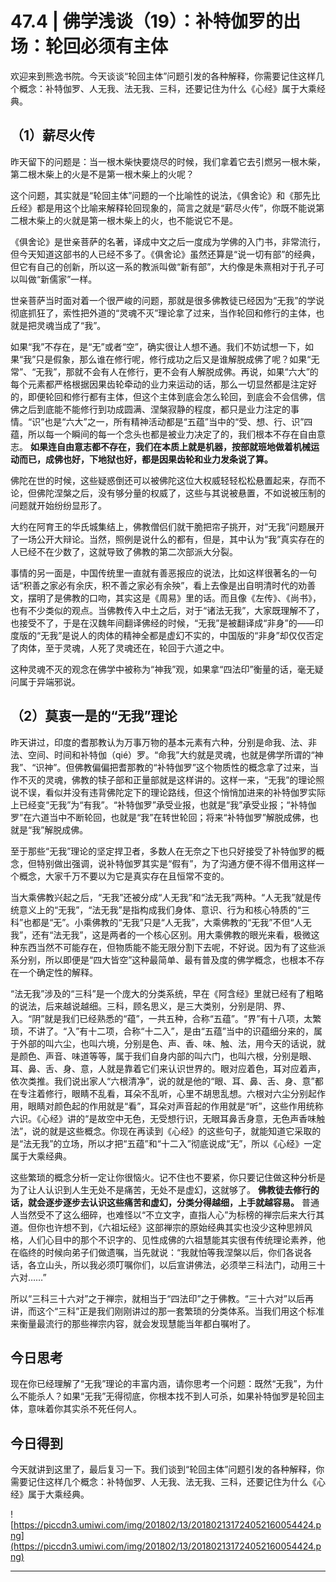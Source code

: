 # 47.4 | 佛学浅谈（19）：补特伽罗的出场：轮回必须有主体

欢迎来到熊逸书院。今天谈谈“轮回主体”问题引发的各种解释，你需要记住这样几个概念：补特伽罗、人无我、法无我、三科，还要记住为什么《心经》属于大乘经典。

## （1）薪尽火传

昨天留下的问题是：当一根木柴快要烧尽的时候，我们拿着它去引燃另一根木柴，第二根木柴上的火是不是第一根木柴上的火呢？

这个问题，其实就是“轮回主体”问题的一个比喻性的说法，《俱舍论》和《那先比丘经》都是用这个比喻来解释轮回现象的，简言之就是“薪尽火传”，你既不能说第二根木柴上的火就是第一根木柴上的火，也不能说它不是。

《俱舍论》是世亲菩萨的名著，译成中文之后一度成为学佛的入门书，非常流行，但今天知道这部书的人已经不多了。《俱舍论》虽然还算是“说一切有部”的经典，但它有自己的创新，所以这一系的教派叫做“新有部”，大约像是朱熹相对于孔子可以叫做“新儒家”一样。

世亲菩萨当时面对着一个很严峻的问题，那就是很多佛教徒已经因为“无我”的学说彻底抓狂了，索性把外道的“灵魂不灭”理论拿了过来，当作轮回和修行的主体，也就是把灵魂当成了“我”。

如果“我”不存在，是“无”或者“空”，确实很让人想不通。我们不妨试想一下，如果“我”只是假象，那么谁在修行呢，修行成功之后又是谁解脱成佛了呢？如果“无常”、“无我”，那就不会有人在修行，更不会有人解脱成佛。再说，如果“六大”的每个元素都严格根据因果齿轮牵动的业力来运动的话，那么一切显然都是注定好的，即便轮回和修行都有主体，但这个主体到底会怎么轮回，到底会不会信佛，信佛之后到底能不能修行到功成圆满、涅槃寂静的程度，都只是业力注定的事情。“识”也是“六大”之一，所有精神活动都是“五蕴”当中的“受、想、行、识”四蕴，所以每一个瞬间的每一个念头也都是被业力决定了的，我们根本不存在自由意志。 **如果连自由意志都不存在，我们在本质上就是机器，按部就班地做着机械运动而已，成佛也好，下地狱也好，都是因果齿轮和业力发条说了算。**

佛陀在世的时候，这些疑惑倒还可以被佛陀这位大权威轻轻松松悬置起来，存而不论，但佛陀涅槃之后，没有够分量的权威了，这些与其说被悬置，不如说被压制的问题就开始纷纷显形了。

大约在阿育王的华氏城集结上，佛教僧侣们就干脆把帘子挑开，对“无我”问题展开了一场公开大辩论。当然，照例是说什么的都有，但是，其中认为“我”真实存在的人已经不在少数了，这就导致了佛教的第二次部派大分裂。

事情的另一面是，中国传统里一直就有善恶报应的说法，比如这样很著名的一句话“积善之家必有余庆，积不善之家必有余殃”，看上去像是出自明清时代的劝善文，摆明了是佛教的口吻，其实这是《周易》里的话。而且像《左传》、《尚书》，也有不少类似的观点。当佛教传入中土之后，对于“诸法无我”，大家既理解不了，也接受不了，于是在汉魏年间翻译佛经的时候，“无我”是被翻译成“非身”的——印度版的“无我”是说人的肉体的精神全都是虚幻不实的，中国版的“非身”却仅仅否定了肉体，至于灵魂，人死了灵魂还在，轮回于六道之中。

这种灵魂不灭的观念在佛学中被称为“神我”观，如果拿“四法印”衡量的话，毫无疑问属于异端邪说。

## （2）莫衷一是的“无我”理论

昨天讲过，印度的耆那教认为万事万物的基本元素有六种，分别是命我、法、非法、空间、时间和补特伽（qié）罗。“命我”大约就是灵魂，也就是佛学所谓的“神我”、“识神”。但佛教偏偏把耆那教的“补特伽罗”这个物质性的概念拿了过来，当作不灭的灵魂，佛教的犊子部和正量部就是这样讲的。这样一来，“无我”的理论照说不误，看似并没有违背佛陀定下的理论路线，但这个悄悄加进来的补特伽罗实际上已经变“无我”为“有我”。“补特伽罗”承受业报，也就是“我”承受业报；“补特伽罗”在六道当中不断轮回，也就是“我”在转世轮回；将来“补特伽罗”解脱成佛，也就是“我”解脱成佛。

至于那些“无我”理论的坚定捍卫者，多数人在无奈之下也只好接受了补特伽罗的概念，但特别做出强调，说补特伽罗其实是“假有”，为了沟通方便不得不借用这样一个概念，大家千万不要以为它是真实存在且恒常不变的。

当大乘佛教兴起之后，“无我”还被分成“人无我”和“法无我”两种。“人无我”就是传统意义上的“无我”，“法无我”是指构成我们身体、意识、行为和核心特质的“三科”也都是“无”。小乘佛教的“无我”只是“人无我”，大乘佛教的“无我”不但“人无我”，还有“法无我”，这是两者的一个核心区别。用大乘佛教的眼光来看，极微这种东西当然不可能存在，但物质能不能无限分割下去呢，不好说。因为有了这些派系分别，所以即便是“四大皆空”这种最简单、最有普及度的佛学概念，也根本不存在一个确定性的解释。

“法无我”涉及的“三科”是一个庞大的分类系统，早在《阿含经》里就已经有了粗略的说法，后来越说越细。三科，顾名思义，是三大类别，分别是阴、界、入。“阴”就是我们已经熟悉的“蕴”，一共五种，合称“五蕴”。“界”有十八项，太繁琐，不讲了。“入”有十二项，合称“十二入”，是由“五蕴”当中的识蕴细分来的，属于外部的叫六尘，也叫六境，分别是色、声、香、味、触、法，用今天的话说，就是颜色、声音、味道等等，属于我们自身内部的叫六门，也叫六根，分别是眼、耳、鼻、舌、身、意，人就是靠着它们来认识世界的。眼对应着色，耳对应着声，依次类推。我们说出家人“六根清净”，说的就是他的“眼、耳、鼻、舌、身、意”都在专注着修行，眼睛不乱看，耳朵不乱听，心里不胡思乱想。六根对六尘分别起作用，眼睛对颜色起的作用就是“看”，耳朵对声音起的作用就是“听”，这些作用统称六识。《心经》讲的“是故空中无色，无受想行识，无眼耳鼻舌身意，无色声香味触法”，说的就是这些概念。你现在再读到《心经》的这些句子，就能知道它采取的是“法无我”的立场，所以才把“五蕴”和“十二入”彻底说成“无”，所以《心经》一定属于大乘经典。

这些繁琐的概念分析一定让你很恼火。记不住也不要紧，你只要记住做这种分析是为了让人认识到人生无处不是痛苦，无处不是虚幻，这就够了。 **佛教徒去修行的话，就会逐步逐步去认识这些痛苦和虚幻，分类分得越细，上手就越容易。** 普通人当然受不了这么细碎，也难怪以“不立文字，直指人心”为标榜的禅宗后来大行其道。但你也许想不到，《六祖坛经》这部禅宗的原始经典其实也没少这种思辨风格，人们心目中的那个不识字的、见性成佛的六祖慧能其实很有传统理论素养，他在临终的时候向弟子们做遗嘱，当先就说：“我就怕等我涅槃以后，你们各说各话，各立山头，所以我必须叮嘱你们，以后宣讲佛法，必须举三科法门，动用三十六对……”

所以“三科三十六对”之于禅宗，就相当于“四法印”之于佛教。“三十六对”以后再讲，而这个“三科”正是我们刚刚讲过的那一套繁琐的分类体系。当我们用这个标准来衡量最流行的那些禅宗内容，就会发现慧能当年都白嘱咐了。

## 今日思考

现在你已经理解了“无我”理论的丰富内涵，请你思考一个问题：既然“无我”，为什么不能杀人？如果“无我”无得彻底，你根本找不到人可杀，如果补特伽罗是轮回主体，意味着你其实杀不死任何人。

## 今日得到

今天就讲到这里了，最后复习一下。我们谈到“轮回主体”问题引发的各种解释，你需要记住这样几个概念：补特伽罗、人无我、法无我、三科，还要记住为什么《心经》属于大乘经典。

![https://piccdn3.umiwi.com/img/201802/13/201802131724052160054424.png](https://piccdn3.umiwi.com/img/201802/13/201802131724052160054424.png)

---
